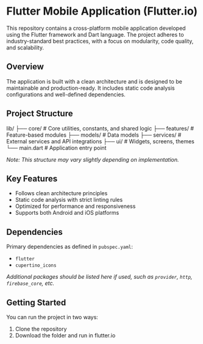 # Flutter Mobile Application (Flutter.io)

This repository contains a cross-platform mobile application developed using the Flutter framework and Dart language. The project adheres to industry-standard best practices, with a focus on modularity, code quality, and scalability.

## Overview

The application is built with a clean architecture and is designed to be maintainable and production-ready. It includes static code analysis configurations and well-defined dependencies.

## Project Structure
lib/
├── core/ # Core utilities, constants, and shared logic
├── features/ # Feature-based modules
├── models/ # Data models
├── services/ # External services and API integrations
├── ui/ # Widgets, screens, themes
└── main.dart # Application entry point


*Note: This structure may vary slightly depending on implementation.*

## Key Features

- Follows clean architecture principles  
- Static code analysis with strict linting rules  
- Optimized for performance and responsiveness  
- Supports both Android and iOS platforms  

## Dependencies

Primary dependencies as defined in `pubspec.yaml`:

- `flutter`  
- `cupertino_icons`  

*Additional packages should be listed here if used, such as `provider`, `http`, `firebase_core`, etc.*

## Getting Started

You can run the project in two ways:  
1. Clone the repository  
2. Download the folder and run in flutter.io
